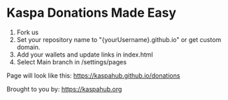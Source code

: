 # Kaspa Donations Made Easy
1) Fork us
2) Set your repository name to "{yourUsername}.github.io" or get custom domain.
3) Add your wallets and update links in index.html
4) Select Main branch in /settings/pages

Page will look like this: https://kaspahub.github.io/donations

Brought to you by: https://kaspahub.org
